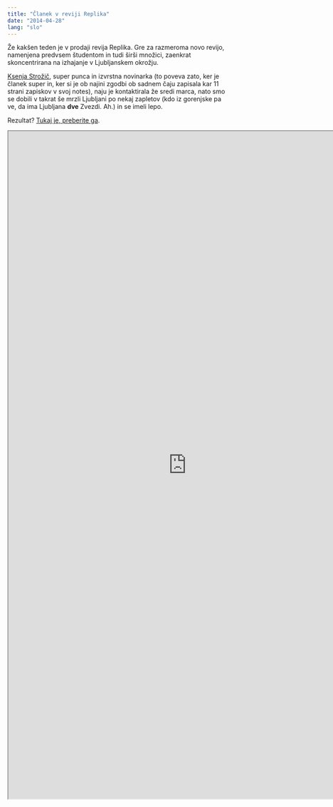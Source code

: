 ```yaml
---
title: "Članek v reviji Replika"
date: "2014-04-28"
lang: "slo"
---
```


Že kakšen teden je v prodaji revija Replika. Gre za razmeroma novo revijo, namenjena predvsem študentom in tudi širši množici, zaenkrat skoncentrirana na izhajanje v Ljubljanskem okrožju.

[Ksenja Strožič](http://revija-replika.si/wp-content/uploads/ksenjaStrozic1.jpg "Ksenja Strožič"), super punca in izvrstna novinarka (to poveva zato, ker je članek super in, ker si je ob najini zgodbi ob sadnem čaju zapisala kar 11 strani zapiskov v svoj notes), naju je kontaktirala že sredi marca, nato smo se dobili v takrat še mrzli Ljubljani po nekaj zapletov (kdo iz gorenjske pa ve, da ima Ljubljana **dve** Zvezdi. Ah.) in se imeli lepo.

Rezultat? [Tukaj je, preberite ga](http://revija-replika.si/avanturizem-s-pridihom-dobrodelnosti-gremo-v-mongolijo/ "Revija Replika").

<iframe src="http://revija-replika.si/avanturizem-s-pridihom-dobrodelnosti-gremo-v-mongolijo/" width="800" height="1500"></iframe>
